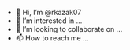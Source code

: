 - 👋 Hi, I’m @rkazak07
- 👀 I’m interested in ...
- 💞️ I’m looking to collaborate on ...
- 📫 How to reach me ...

<!---
rkazak07/rkazak07 is a ✨ special ✨ repository because its `README.md` (this file) appears on your GitHub profile.
You can click the Preview link to take a look at your changes.
--->

